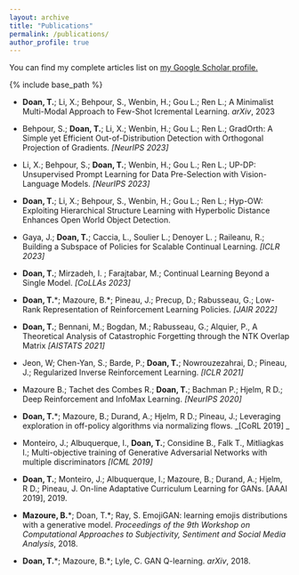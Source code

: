 ```yaml
---
layout: archive
title: "Publications"
permalink: /publications/
author_profile: true
---
```



  You can find my complete articles list on <u><a href="https://scholar.google.ca/citations?user=UYO_Vj4AAAAJ&hl=en">my Google Scholar profile</a>.</u>


{% include base_path %}

* **Doan, T.**; Li, X.;  Behpour, S., Wenbin, H.; Gou L.; Ren L.; A Minimalist Multi-Modal Approach to Few-Shot Icremental Learning. *arXiv*, 2023

* Behpour, S.; **Doan, T.**; Li, X.;  Wenbin, H.; Gou L.; Ren L.; GradOrth: A Simple yet Efficient Out-of-Distribution Detection with Orthogonal Projection of Gradients. _[NeurIPS 2023]_

* Li, X.; Behpour, S.; **Doan, T.**; Wenbin, H.; Gou L.; Ren L.; UP-DP: Unsupervised Prompt Learning for Data Pre-Selection with Vision-Language Models. _[NeurIPS 2023]_

* **Doan, T.**; Li, X.;  Behpour, S., Wenbin, H.; Gou L.; Ren L.; Hyp-OW: Exploiting Hierarchical Structure Learning with Hyperbolic Distance Enhances Open World Object Detection.

* Gaya, J.; **Doan, T.**; Caccia, L., Soulier L.; Denoyer L. ; Raileanu, R.; Building a Subspace of Policies for Scalable Continual Learning. _[ICLR 2023]_

* **Doan, T.**;  Mirzadeh, I. ; Farajtabar, M.; Continual Learning Beyond a Single Model. _[CoLLAs 2023]_

* **Doan, T.**\*; Mazoure, B.\*; Pineau, J.; Precup,  D.; Rabusseau, G.; Low-Rank Representation of Reinforcement Learning Policies. _[JAIR 2022]_

* **Doan, T.**; Bennani, M.; Bogdan, M.; Rabusseau, G.; Alquier, P., A Theoretical Analysis of Catastrophic Forgetting through the NTK Overlap Matrix _[AISTATS 2021]_

* Jeon, W; Chen-Yan, S.; Barde, P.; **Doan, T.**;  Nowrouzezahrai, D.; Pineau, J.; Regularized Inverse Reinforcement Learning. _[ICLR 2021]_

* Mazoure B.; Tachet des Combes R.; **Doan, T.**; Bachman P.; Hjelm, R D.; Deep Reinforcement and InfoMax Learning. _[NeurIPS 2020]_

* **Doan, T.**\*; Mazoure, B.; Durand, A.; Hjelm, R D.; Pineau, J.; Leveraging exploration in off-policy algorithms via normalizing flows. _[CoRL 2019] _

* Monteiro, J.; Albuquerque, I., **Doan, T.**; Considine B., Falk T., Mitliagkas I.; Multi-objective training of Generative Adversarial Networks with multiple discriminators _[ICML 2019]_ 

* **Doan, T.**; Monteiro, J.; Albuquerque, I.; Mazoure, B.; Durand, A.; Hjelm, R D.; Pineau, J. On-line Adaptative Curriculum Learning for GANs. [AAAI 2019], 2019. 

* **Mazoure, B.**\*; Doan, T.\*; Ray, S. EmojiGAN: learning emojis distributions with a generative model. *Proceedings of the 9th Workshop on Computational Approaches to Subjectivity, Sentiment and Social Media Analysis*, 2018.

* **Doan, T.**\*; Mazoure, B.\*; Lyle, C. GAN Q-learning. *arXiv*, 2018. 
